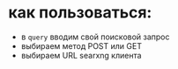 # как пользоваться:
* в `query` вводим свой поисковой запрос
* выбираем метод POST или GET
* выбираем URL searxng клиента